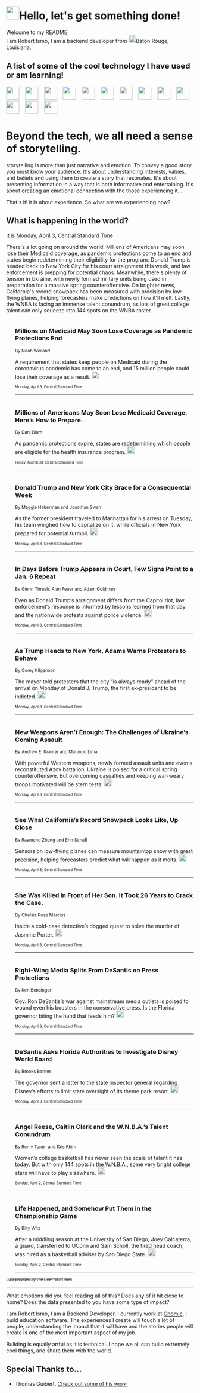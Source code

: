 <h1><img src="https://emojis.slackmojis.com/emojis/images/1643514375/3493/hot-coffee.gif?1643514375" width="35"/>Hello, let's get something done!</h1>

<p>Welcome to my README.<br/>
I am Robert Ismo, I am a backend developer from <img src="https://emojis.slackmojis.com/emojis/images/1638395689/50435/moulin_rouge.png?1638395689" width="20"/>Baton Rouge, Louisiana.</p>
<h2>A list of some of the cool technology I have used or am learning!</h2>
<p>
<img src="https://emojis.slackmojis.com/emojis/images/1643516091/21142/meow_bongotap.gif?1643516091" width="35" alt="">
<img src="https://img.shields.io/badge/Favorite%20Frontend%20Framework-SvelteKit-f83903" alt="">
<img src="https://img.shields.io/badge/Second%20Favorite-Vue-40b581" alt="">
<img src="https://img.shields.io/badge/Most%20Used%20Runtime-Nodejs-78b061" alt="">
<img src="https://emojis.slackmojis.com/emojis/images/1643517416/34482/fire.gif?1643517416" width="35" alt="">
<img src="https://img.shields.io/badge/Javascript%20But%20Better-Typescript-0078ca" alt="">
<img src="https://img.shields.io/badge/Favorite%20Language-Elixir-3e244d" alt="">
<img src="https://img.shields.io/badge/Containerize%20Everything-Docker-6ac9ef" alt="">
<img src="https://emojis.slackmojis.com/emojis/images/1643514596/5999/meow_party.gif?1643514596" width="35" alt="">
<img src="https://img.shields.io/badge/API%20Love%20Language-Graphql-de32a5" alt="">
<img src="https://img.shields.io/badge/Our%20Favorite%20Version%20Controller-Git-e94f33" alt="">
<img src="https://img.shields.io/badge/Favorite%20Database-Redis-d42d1d" alt="">
<img src="https://emojis.slackmojis.com/emojis/images/1643514559/5584/deployparrot.gif?1643514559" width="35" alt="">
<img src="https://img.shields.io/badge/Container%20Interstate-RabbitMQ-f66200" alt="">
<img src="https://img.shields.io/badge/Gotta%20Learn-Kubernetes-316adf" alt="">
<img src="https://img.shields.io/badge/Really%20Mature%20Now-WASM-654fef" alt="">
<img src="https://emojis.slackmojis.com/emojis/images/1666642497/61942/dance_vibe.gif?1666642497" width="35" alt="">
<img src="https://img.shields.io/badge/For%20My%20M1-ARM64-657d96" alt="">
<img src="https://img.shields.io/badge/Loving%20This%20So%20Much-TailwindCSS-17bcb5" alt="">
<img src="https://img.shields.io/badge/Cool%20Build%20Tool-Vite-f9cb24" alt="">
<img src="https://emojis.slackmojis.com/emojis/images/1669231376/62819/working-on-it.gif?1669231376" width="35" alt="">
<img src="https://img.shields.io/badge/Fun%20and%20Easy%20Database-MongoDB-5f8c49" alt="">
<img src="https://img.shields.io/badge/JS%20Life%20Support-NPM-c73737" alt="">
<img src="https://img.shields.io/badge/I%20Liked%20It-DynamoDB-0073b9" alt="">
<img src="https://emojis.slackmojis.com/emojis/images/1643514045/46/question.gif?1643514045" width="35" alt="">
<img src="https://img.shields.io/badge/cool-React-60d6f9" alt="">
<img src="https://img.shields.io/badge/Future%20Big%20Project-Lambda-f37e00" alt="">
<img src="https://img.shields.io/badge/NPM%20But%20Better-PNPM-f1aa07" alt="">
<img src="https://emojis.slackmojis.com/emojis/images/1643514943/9662/fbwow.gif?1643514943" width="35" alt="">
<img src="https://img.shields.io/badge/First%20Language-C-662079" alt="">
<img src="https://img.shields.io/badge/Where%20I%20Deploy%20Frontend-Vercel-000000" alt="">
<img src="https://img.shields.io/badge/Who%20Does%20not%20Want%20an%20App-Swift-f9492a" alt="">
<img src="https://emojis.slackmojis.com/emojis/images/1643514058/151/javascript.png?1643514058" width="35" alt="">
<img src="https://img.shields.io/badge/cool-Python-fbd542" alt="">
<img src="https://img.shields.io/badge/Favorite%20Something-Stripe-656cdc" alt="">
<img src="https://img.shields.io/badge/Of%20Course-HTML5-ed6327" alt="">
<img src="https://emojis.slackmojis.com/emojis/images/1660415405/60731/bomb.gif?1660415405" width="35" alt="">
<img src="https://img.shields.io/badge/hate-CSS-2964ec" alt="">
<img src="https://img.shields.io/badge/Learning-CircleCI-141215" alt="">
<img src="https://img.shields.io/badge/Learning-Rust-fbbb3b" alt="">
<img src="https://emojis.slackmojis.com/emojis/images/1660415397/60712/writing-hand.gif?1660415397" width="35" alt="">
<img src="https://img.shields.io/badge/Dev%20Browser%20of%20Choice-Firefox-cc4e26" alt="">
<img src="https://img.shields.io/badge/Recoverying%20From%20Windows-UNIX-1781e3" alt="">
<img src="https://img.shields.io/badge/LOVE-LogSeq-90c1c2" alt="">
<img src="https://emojis.slackmojis.com/emojis/images/1643514066/223/kirby.gif?1643514066" width="35" alt="">
<img src="https://img.shields.io/badge/Daily%20Driver-MacOS-e6e6e8" alt="">
<img src="https://img.shields.io/badge/Git%20Server-Github-000000" alt="">
<img src="https://img.shields.io/badge/enjoyable-EC2-f17428" alt="">
<img src="https://emojis.slackmojis.com/emojis/images/1643514239/2069/excited.gif?1643514239" width="35" alt="">
</p>
<h1>Beyond the tech, we all need a sense of storytelling.</h1>
<p>storytelling is more than just narrative and emotion. To convey a good story you must know your audience. It's about understanding interests, values, and beliefs and using them to create a story that resonates. It's about presenting information in a way that is both informative and entertaining. It's about creating an emotional connection with the those experiencing it...</p>
<p>That's it! it is about experience. So what are we experiencing now?</p>
<h2>What is happening in the world?</h2>
<p>It is Monday, April 3, Central Standard Time</p>
<p>
There&#39;s a lot going on around the world! Millions of Americans may soon lose their Medicaid coverage, as pandemic protections come to an end and states begin redetermining their eligibility for the program. Donald Trump is headed back to New York City for his court arraignment this week, and law enforcement is prepping for potential chaos. Meanwhile, there&#39;s plenty of tension in Ukraine, with newly formed military units being used in preparation for a massive spring counteroffensive. On brighter news, California&#39;s record snowpack has been measured with precision by low-flying planes, helping forecasters make predictions on how it&#39;ll melt. Lastly, the WNBA is facing an immense talent conundrum, as lots of great college talent can only squeeze into 144 spots on the WNBA roster.</p>
<ol>
<img src="https://img.shields.io/badge/-us-blue" alt="">
<h3>Millions on Medicaid May Soon Lose Coverage as Pandemic Protections End</h3>
<sub>By Noah Weiland</sub>
<p>A requirement that states keep people on Medicaid during the coronavirus pandemic has come to an end, and 15 million people could lose their coverage as a result.  <a href="https://nyti.ms/3nHsGT2"><img src="https://developer.nytimes.com/files/poweredby_nytimes_30b.png?v=1583354208352" height="20"></a></p>
<sub><sub>Monday, April 3, Central Standard Time</sub></sub>
<hr/>
<img src="https://img.shields.io/badge/-well-blue" alt="">
<h3>Millions of Americans May Soon Lose Medicaid Coverage. Here’s How to Prepare.</h3>
<sub>By Dani Blum</sub>
<p>As pandemic protections expire, states are redetermining which people are eligible for the health insurance program.  <a href="https://nyti.ms/3KovtJC"><img src="https://developer.nytimes.com/files/poweredby_nytimes_30b.png?v=1583354208352" height="20"></a></p>
<sub><sub>Friday, March 31, Central Standard Time</sub></sub>
<hr/>
<img src="https://img.shields.io/badge/-us-blue" alt="">
<h3>Donald Trump and New York City Brace for a Consequential Week</h3>
<sub>By Maggie Haberman and Jonathan Swan</sub>
<p>As the former president traveled to Manhattan for his arrest on Tuesday, his team weighed how to capitalize on it, while officials in New York prepared for potential turmoil.  <a href="https://nyti.ms/40EczUQ"><img src="https://developer.nytimes.com/files/poweredby_nytimes_30b.png?v=1583354208352" height="20"></a></p>
<sub><sub>Monday, April 3, Central Standard Time</sub></sub>
<hr/>
<img src="https://img.shields.io/badge/-us-blue" alt="">
<h3>In Days Before Trump Appears in Court, Few Signs Point to a Jan. 6 Repeat</h3>
<sub>By Glenn Thrush, Alan Feuer and Adam Goldman</sub>
<p>Even as Donald Trump’s arraignment differs from the Capitol riot, law enforcement’s response is informed by lessons learned from that day and the nationwide protests against police violence.  <a href="https://nyti.ms/3GcPu3z"><img src="https://developer.nytimes.com/files/poweredby_nytimes_30b.png?v=1583354208352" height="20"></a></p>
<sub><sub>Monday, April 3, Central Standard Time</sub></sub>
<hr/>
<img src="https://img.shields.io/badge/-nyregion-blue" alt="">
<h3>As Trump Heads to New York, Adams Warns Protesters to Behave</h3>
<sub>By Corey Kilgannon</sub>
<p>The mayor told protesters that the city “is always ready” ahead of the arrival on Monday of Donald J. Trump, the first ex-president to be indicted.  <a href="https://nyti.ms/42TJyWG"><img src="https://developer.nytimes.com/files/poweredby_nytimes_30b.png?v=1583354208352" height="20"></a></p>
<sub><sub>Monday, April 3, Central Standard Time</sub></sub>
<hr/>
<img src="https://img.shields.io/badge/-world-blue" alt="">
<h3>New Weapons Aren’t Enough: The Challenges of Ukraine’s Coming Assault</h3>
<sub>By Andrew E. Kramer and Mauricio Lima</sub>
<p>With powerful Western weapons, newly formed assault units and even a reconstituted Azov battalion, Ukraine is poised for a critical spring counteroffensive. But overcoming casualties and keeping war-weary troops motivated will be stern tests.  <a href="https://nyti.ms/42XP9eG"><img src="https://developer.nytimes.com/files/poweredby_nytimes_30b.png?v=1583354208352" height="20"></a></p>
<sub><sub>Monday, April 3, Central Standard Time</sub></sub>
<hr/>
<img src="https://img.shields.io/badge/-climate-blue" alt="">
<h3>See What California’s Record Snowpack Looks Like, Up Close</h3>
<sub>By Raymond Zhong and Erin Schaff</sub>
<p>Sensors on low-flying planes can measure mountaintop snow with great precision, helping forecasters predict what will happen as it melts.  <a href="https://nyti.ms/40Awxjq"><img src="https://developer.nytimes.com/files/poweredby_nytimes_30b.png?v=1583354208352" height="20"></a></p>
<sub><sub>Monday, April 3, Central Standard Time</sub></sub>
<hr/>
<img src="https://img.shields.io/badge/-nyregion-blue" alt="">
<h3>She Was Killed in Front of Her Son. It Took 26 Years to Crack the Case.</h3>
<sub>By Chelsia Rose Marcius</sub>
<p>Inside a cold-case detective’s dogged quest to solve the murder of Jasmine Porter.  <a href="https://nyti.ms/3GbFcAz"><img src="https://developer.nytimes.com/files/poweredby_nytimes_30b.png?v=1583354208352" height="20"></a></p>
<sub><sub>Monday, April 3, Central Standard Time</sub></sub>
<hr/>
<img src="https://img.shields.io/badge/-us-blue" alt="">
<h3>Right-Wing Media Splits From DeSantis on Press Protections</h3>
<sub>By Ken Bensinger</sub>
<p>Gov. Ron DeSantis’s war against mainstream media outlets is poised to wound even his boosters in the conservative press. Is the Florida governor biting the hand that feeds him?  <a href="https://nyti.ms/3nAM4kx"><img src="https://developer.nytimes.com/files/poweredby_nytimes_30b.png?v=1583354208352" height="20"></a></p>
<sub><sub>Monday, April 3, Central Standard Time</sub></sub>
<hr/>
<img src="https://img.shields.io/badge/-business-blue" alt="">
<h3>DeSantis Asks Florida Authorities to Investigate Disney World Board</h3>
<sub>By Brooks Barnes</sub>
<p>The governor sent a letter to the state inspector general regarding Disney’s efforts to limit state oversight of its theme park resort.  <a href="https://nyti.ms/3nGdx4q"><img src="https://developer.nytimes.com/files/poweredby_nytimes_30b.png?v=1583354208352" height="20"></a></p>
<sub><sub>Monday, April 3, Central Standard Time</sub></sub>
<hr/>
<img src="https://img.shields.io/badge/-sports-blue" alt="">
<h3>Angel Reese, Caitlin Clark and the W.N.B.A.’s Talent Conundrum</h3>
<sub>By Remy Tumin and Kris Rhim</sub>
<p>Women’s college basketball has never seen the scale of talent it has today. But with only 144 spots in the W.N.B.A., some very bright college stars will have to play elsewhere.  <a href="https://nyti.ms/3nEpuYk"><img src="https://developer.nytimes.com/files/poweredby_nytimes_30b.png?v=1583354208352" height="20"></a></p>
<sub><sub>Sunday, April 2, Central Standard Time</sub></sub>
<hr/>
<img src="https://img.shields.io/badge/-sports-blue" alt="">
<h3>Life Happened, and Somehow Put Them in the Championship Game</h3>
<sub>By Billy Witz</sub>
<p>After a middling season at the University of San Diego, Joey Calcaterra, a guard, transferred to UConn and Sam Scholl, the fired head coach, was hired as a basketball adviser by San Diego State.  <a href="https://nyti.ms/3GbeAQj"><img src="https://developer.nytimes.com/files/poweredby_nytimes_30b.png?v=1583354208352" height="20"></a></p>
<sub><sub>Sunday, April 2, Central Standard Time</sub></sub>
<hr/>
</ol>
<a href="https://developer.nytimes.com"><sub><sub>Data provided by The New York Times</sub></sub></a>
<hr/>
<p>What emotions did you feel reading all of this? Does any of it hit close to home? Does the data presented to you have some type of impact?</p>
<p>I am Robert Ismo, I am a Backend Developer, I currently work at <a href="https://gnomic.education/">Gnomic</a>, I build education software. The experiences I create will touch a lot of people; understanding the impact that it will have and the stories people will create is one of the most important aspect of my job.</p>
<p>Building is equally artful as it is technical. I hope we all can build extremely cool things, and share them with the world.</p>
<h2>Special Thanks to...</h2>
<ul>
<li>Thomas Guibert, <a href="https://github.com/thmsgbrt/thmsgbrt">Check out some of his work!</a></li>
</ul>